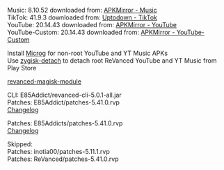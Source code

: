 Music: 8.10.52
downloaded from: [APKMirror - Music](https://www.apkmirror.com/apk/google-inc/youtube-music/youtube-music-8-10-52-release/youtube-music-8-10-52-4-android-apk-download/)  
TikTok: 41.9.3
downloaded from: [Uptodown - TikTok](https://tiktok.en.uptodown.com/android/download/1110502330)  
YouTube: 20.14.43
downloaded from: [APKMirror - YouTube](https://www.apkmirror.com/apk/google-inc/youtube/youtube-20-14-43-release/youtube-20-14-43-2-android-apk-download/)  
YouTube-Custom: 20.14.43
downloaded from: [APKMirror - YouTube-Custom](https://www.apkmirror.com/)  

Install [Microg](https://github.com/ReVanced/GmsCore/releases) for non-root YouTube and YT Music APKs  
Use [zygisk-detach](https://github.com/j-hc/zygisk-detach) to detach root ReVanced YouTube and YT Music from Play Store  

[revanced-magisk-module](https://github.com/E85Addict/revanced-magisk-module)
  
CLI: E85Addict/revanced-cli-5.0.1-all.jar  
Patches: E85Addict/patches-5.41.0.rvp  
[Changelog](https://github.com/E85Addict/revanced-patches/releases/tag/v5.41.0)

Patches: E85Addicts/patches-5.41.0.rvp  
[Changelog](https://github.com/E85Addicts/revanced-patches/releases/tag/v5.41.0)  

Skipped:  
Patches: inotia00/patches-5.11.1.rvp          
Patches: ReVanced/patches-5.41.0.rvp
